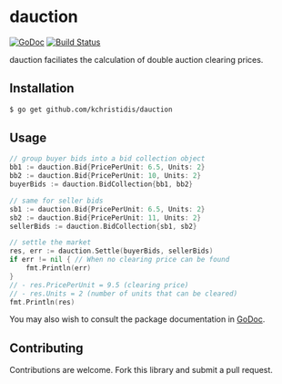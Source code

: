# dauction

[![GoDoc](https://godoc.org/github.com/kchristidis/dauction?status.svg)](https://godoc.org/github.com/kchristidis/dauction)
[![Build Status](https://travis-ci.org/kchristidis/dauction.svg?branch=master)](https://travis-ci.org/kchristidis/dauction)

dauction faciliates the calculation of double auction clearing prices.

## Installation

```bash
$ go get github.com/kchristidis/dauction
```

## Usage

```go
// group buyer bids into a bid collection object
bb1 := dauction.Bid{PricePerUnit: 6.5, Units: 2}
bb2 := dauction.Bid{PricePerUnit: 10, Units: 2}
buyerBids := dauction.BidCollection{bb1, bb2}

// same for seller bids
sb1 := dauction.Bid{PricePerUnit: 6.5, Units: 2}
sb2 := dauction.Bid{PricePerUnit: 11, Units: 2}
sellerBids := dauction.BidCollection{sb1, sb2}

// settle the market
res, err := dauction.Settle(buyerBids, sellerBids)
if err != nil { // When no clearing price can be found
    fmt.Println(err)
}
// - res.PricePerUnit = 9.5 (clearing price)
// - res.Units = 2 (number of units that can be cleared)
fmt.Println(res)
```

You may also wish to consult the package documentation in [GoDoc](http://godoc.org/github.com/kchristidis/overlap).

## Contributing

Contributions are welcome. Fork this library and submit a pull request.
